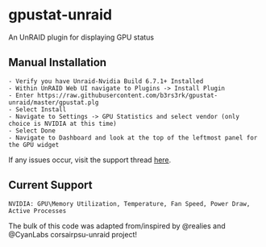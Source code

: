 # gpustat-unraid
An UnRAID plugin for displaying GPU status

## Manual Installation
    - Verify you have Unraid-Nvidia Build 6.7.1+ Installed
    - Within UnRAID Web UI navigate to Plugins -> Install Plugin
    - Enter https://raw.githubusercontent.com/b3rs3rk/gpustat-unraid/master/gpustat.plg
    - Select Install
    - Navigate to Settings -> GPU Statistics and select vendor (only choice is NVIDIA at this time)
    - Select Done
    - Navigate to Dashboard and look at the top of the leftmost panel for the GPU widget

If any issues occur, visit the support thread [here](https://forums.unraid.net/topic/89453-plugin-gpu-statistics/ "[PLUGIN] GPU Statistics").

## Current Support

    NVIDIA: GPU\Memory Utilization, Temperature, Fan Speed, Power Draw, Active Processes
    
The bulk of this code was adapted from/inspired by @realies and @CyanLabs corsairpsu-unraid project!